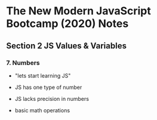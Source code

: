 # The New Modern JavaScript Bootcamp (2020) Notes

## Section 2 JS Values & Variables

### 7. Numbers

-  "lets start learning JS"

- JS has one type of number
- JS lacks precision in numbers
- basic math operations


